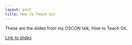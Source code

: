 ```yaml
---
layout: post
title: How to Teach Git
---
```


These are the slides from my OSCON talk, How to Teach Git.


[Link to slides](https://drive.google.com/file/d/0B6Z3seVIfBTAZjY1ZG5Pd3k0aWM/view?usp=sharing)
